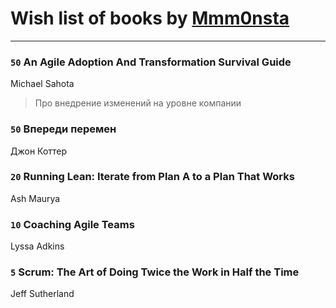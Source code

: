 # Wish list of books by [Mmm0nsta](https://www.facebook.com/app_scoped_user_id/920784524722527/)
---

### `50` An Agile Adoption And Transformation Survival Guide
Michael Sahota
> Про внедрение изменений на уровне компании

### `50` Впереди перемен
Джон Коттер

### `20` Running Lean: Iterate from Plan A to a Plan That Works
Ash Maurya

### `10` Coaching Agile Teams
Lyssa Adkins

### `5` Scrum: The Art of Doing Twice the Work in Half the Time
Jeff Sutherland

